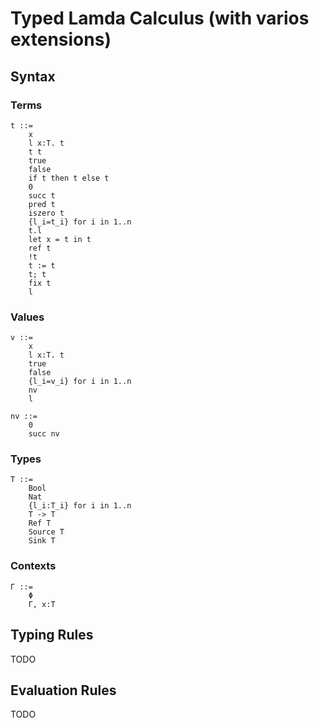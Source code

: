 # Typed Lamda Calculus (with varios extensions)

## Syntax

### Terms

```
t ::=
    x
    l x:T. t
    t t
    true
    false
    if t then t else t
    0
    succ t
    pred t
    iszero t
    {l_i=t_i} for i in 1..n
    t.l
    let x = t in t
    ref t
    !t
    t := t
    t; t
    fix t
    l
```

### Values

```
v ::=
    x
    l x:T. t
    true
    false
    {l_i=v_i} for i in 1..n
    nv
    l
    
nv ::=
    0
    succ nv
```

### Types

```
T ::=
    Bool
    Nat
    {l_i:T_i} for i in 1..n
    T -> T
    Ref T
    Source T
    Sink T
```

### Contexts

```
Γ ::=
    Φ
    Γ, x:T
```

## Typing Rules

TODO

## Evaluation Rules

TODO

